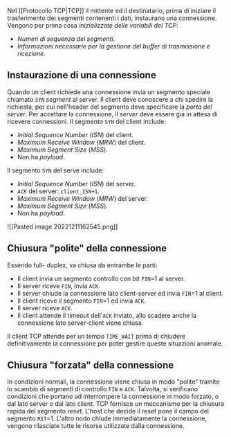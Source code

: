 Nel [[Protocollo TCP|TCP]] il mittente ed il destinatario, prima di iniziare il trasferimento dei segmenti contenenti i dati, instaurano una connessione.
Vengono per prima cosa *inizializzate delle variabili del TCP*:
- *Numeri di sequenza dei segmenti*.
- *Informazioni necessarie per la gestione del buffer di trasmissione e ricezione*.

## Instaurazione di una connessione
Quando un client richiede una connessione invia un segmento speciale chiamato *`SYN` segment* al server.
Il client deve conoscere a chi spedire la richiesta, per cui nell'header del segmento deve specificare la *porta del server*.
Per accettare la connessione, il *server* deve essere già in attesa di ricevere connessioni.
Il segmento `SYN` del client include:
- *Initial Sequence Number* (*ISN*) del client.
- *Maximum Receive Window* (*MRW*) del client.
- *Maximum Segment Size* (*MSS*).
- Non ha *payload*.

Il segmento `SYN` del serve include:
- *Initial Sequence Number* (*ISN*) del server.
- *`ACK`* del server: `client_ISN+1`.
- *Maximum Receive Window* (*MRW*) del server.
- *Maximum Segment Size* (*MSS*).
- Non ha *payload*.

![[Pasted image 20221211162545.png]]

## Chiusura "polite" della connessione
Essendo full- duplex, va chiusa da entrambe le parti:
- Il client invia un segmento controllo con bit `FIN`=1 al server.
- Il server riceve `FIN`, invia `ACK`.
- Il server chiude la connessione lato client-server ed invia `FIN`=1 al client.
- Il client riceve il segmento `FIN`=1 ed invia `ACK`.
- Il server riceve `ACK`.
- Il client attende il timeout dell'`ACK` inviato, allo scadere anche la connessione lato server-client viene chiusa.

Il client TCP attende per un tempo `TIME_WAIT` prima di chiudere definitivamente la connessione per poter gestire queste situazioni anomale.

## Chiusura "forzata" della connessione
In condizioni normali, la connessione viene chiusa in modo "polite" tramite lo scambio di segmenti di controllo `FIN` e `ACK`.
Talvolta, si verificano condizioni che portano ad interrompere la connessione in modo forzato, o dal lato server o dal lato client.
TCP fornisce un meccanismo per la chiusura rapida del segmento *reset*.
L'host che decide il reset pone il campo del segmento `RST`=1.
L'altro nodo chiude immediatamente la connessione, vengono rilasciate tutte le risorse utilizzate dalla connessione.